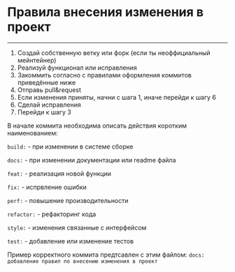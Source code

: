 # Правила внесения изменения в проект

---

1. Создай собственную ветку или форк (если ты неоффициальный мейнтейнер)
2. Реализуй функционал или исправления
3. Закоммить согласно с правилами оформления коммитов приведённые ниже
4. Отправь pull&request
5. Если изменения приняты, начни с шага 1, иначе перейди к шагу 6
6. Сделай исправления
7. Перейди к шагу 3

В начале коммита необходима описать действия коротким наименованием:

`build:` - при изменении в системе сборке

`docs:` - при изменении документации или readme файла

`feat:` - реализация новой функции

`fix:` - испрвление ошибки

`perf:` - повышение производительности

`refactor:` - рефакторинг кода

`style:` - изменения связанные с интерфейсом

`test:` - добавление или изменение тестов

Пример корректного коммита предтсавлен с этим файлом: `docs: добавление правил по внесению изменения в проект`